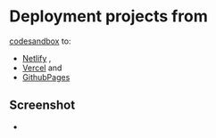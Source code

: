 # Deployment projects from
 [codesandbox](https://codesandbox.io/s/cool-marco-p7lpw?file=/index.html) to:
* [Netlify](https://csb-p7lpw.netlify.app/) , 
* [Vercel](https://csb-i0l1qoqvu-saramazal.vercel.app/) and  
* [GithubPages](https://saramazal.github.io/csb-p7lpw/)

## Screenshot
* []()




